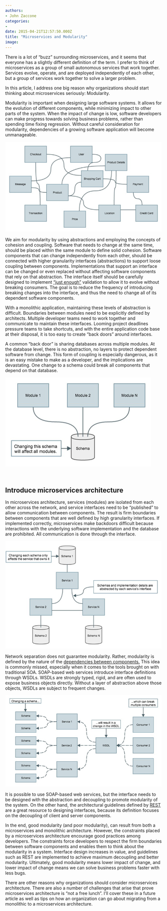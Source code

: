 ```yaml
---
authors:
- John Zaccone
categories:
- 
date: 2015-04-21T12:57:50.000Z
title: "Microservices and Modularity"
image: 
---
```


There is a lot of “buzz” surrounding microservices, and it seems that everyone has a slightly different definition of the term. I prefer to think of microservices as a group of small autonomous services that work together. Services evolve, operate, and are deployed independently of each other, but a group of services work together to solve a larger problem.

In this article, I address one big reason why organizations should start thinking about microservices seriously: Modularity.

Modularity is important when designing large software systems. It allows for the evolution of different components, while minimizing impact to other parts of the system. When the impact of change is low, software developers can make progress towards solving business problems, rather than spending time fixing regression. Without careful consideration for modularity, dependencies of a growing software application will become unmanageable.

[![spagetti code](https://raw.githubusercontent.com/ippontech/blog-usa/master/images/2015/04/spagetti-code.jpg)](https://raw.githubusercontent.com/ippontech/blog-usa/master/images/2015/04/spagetti-code.jpg)

We aim for modularity by using abstractions and employing the concepts of cohesion and coupling. Software that needs to change at the same time, should be placed within the same module to define solid cohesion. Software components that can change independently from each other, should be connected with higher granularity interfaces (abstractions) to support loose coupling between components. Implementations that support an interface can be changed or even replaced without affecting software components that rely on that abstraction. The interface itself should be carefully designed to implement [“just enough”](http://martinfowler.com/articles/consumerDrivenContracts.html) validation to allow it to evolve without breaking consumers. The goal is to reduce the frequency of introducing breaking changes into the interface, and thus the need to change all of its dependent software components.

With a monolithic application, maintaining these levels of abstraction is difficult. Boundaries between modules need to be explicitly defined by architects. Multiple developer teams need to work together and communicate to maintain these interfaces. Looming project deadlines pressure teams to take shortcuts, and with the entire application code base at their disposal, it is too easy to create “back doors” around interfaces.

A common “back door” is sharing databases across multiple modules. At the database level, there is no abstraction, no layers to protect dependent software from change. This form of coupling is especially dangerous, as it is an easy mistake to make as a developer, and the implications are devastating. One change to a schema could break all components that depend on that database.

[![services_database_bad](https://raw.githubusercontent.com/ippontech/blog-usa/master/images/2015/04/services_database_bad1.jpg)](https://raw.githubusercontent.com/ippontech/blog-usa/master/images/2015/04/services_database_bad1.jpg)

 


## Introduce microservices architecture

In microservices architecture, services (modules) are isolated from each other across the network, and service interfaces need to be “published” to allow communication between components. The result is firm boundaries between components that are well defined by high granularity interfaces. If implemented correctly, microservices make backdoors difficult because interactions with the underlying software implementation and the database are prohibited. All communication is done through the interface.

[![Microservices protect implementation details with interfaces](https://raw.githubusercontent.com/ippontech/blog-usa/master/images/2015/04/services_databases_good.jpg)](https://raw.githubusercontent.com/ippontech/blog-usa/master/images/2015/04/services_databases_good.jpg)

Network separation does not guarantee modularity. Rather, modularity is defined by the nature of the [dependencies between components.](http://www.infoq.com/articles/dependency-oriented-thinking-1) This idea is commonly missed, especially when it comes to the tools brought on with traditional SOA. SOAP-based web services introduce interface definitions through WSDLs. WSDLs are strongly typed, rigid, and are often used to expose business objects directly. Without a layer of abstraction above those objects, WSDLs are subject to frequent changes.

[![Brittle WSDLs](https://raw.githubusercontent.com/ippontech/blog-usa/master/images/2015/04/Brittle-WSDLs.jpg)](https://raw.githubusercontent.com/ippontech/blog-usa/master/images/2015/04/Brittle-WSDLs.jpg)

It is possible to use SOAP-based web services, but the interface needs to be designed with the abstraction and decoupling to promote modularity of the system. On the other hand, the architectural guidelines defined by [REST](http://en.wikipedia.org/wiki/Representational_state_transfer) are a great resource to designing interfaces, because its definition focuses on the decoupling of client and server components.

In the end, good modularity (and poor modularity), can result from both a microservices and monolithic architecture. However, the constraints placed by a microservices architecture encourage good practices among developers. The constraints force developers to respect the firm boundaries between software components and enables them to think about the modularity in a system. Interface design increases in value, and guidelines such as REST are implemented to achieve maximum decoupling and better modularity. Ultimately, good modularity means lower impact of change, and lower impact of change means we can solve business problems faster with less bugs.

There are other reasons why organizations should consider microservices architecture. There are also a number of challenges that arise that prove microservices architecture is “not a free lunch”. I’ll cover these in a future article as well as tips on how an organization can go about migrating from a monolithic to a microservices architecture.
